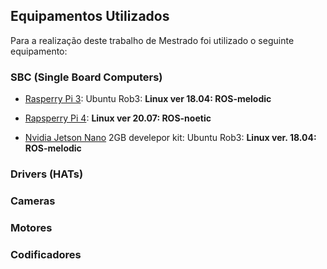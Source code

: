 ## Equipamentos Utilizados

Para a realização deste trabalho de Mestrado foi utilizado o seguinte equipamento:

### SBC (Single Board Computers)

- [Rasperry Pi 3](./Raspberry%20PI%203.md): Ubuntu Rob3: __Linux ver 18.04: ROS-melodic__

- [Rapsperry Pi 4](./Raspberry%20PI%204.md): __Linux ver 20.07: ROS-noetic__

- [Nvidia Jetson Nano](./Nvidia%20Jetson%20Nano.md) 2GB develepor kit: Ubuntu Rob3: __Linux ver. 18.04: ROS-melodic__

### Drivers (HATs)


### Cameras


### Motores


### Codificadores





